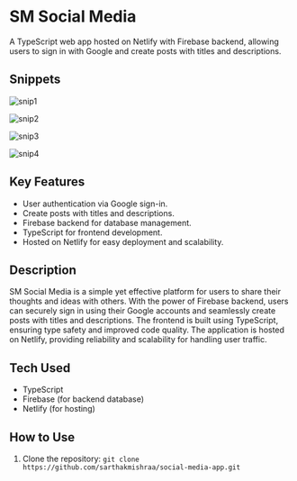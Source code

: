 # SM Social Media
A TypeScript web app hosted on Netlify with Firebase backend, allowing users to sign in with Google and create posts with titles and descriptions.

## Snippets

![snip1](https://github.com/sarthakmishraa/social-media-app/assets/56118819/05c80bd7-7fbc-4eaa-8b3e-3f7062021159)

![snip2](https://github.com/sarthakmishraa/social-media-app/assets/56118819/0ae27e94-db94-4485-ba3c-b20a15b1bb23)

![snip3](https://github.com/sarthakmishraa/social-media-app/assets/56118819/82a982e1-3293-4d82-972b-a942cf81d4dd)

![snip4](https://github.com/sarthakmishraa/social-media-app/assets/56118819/a5945c3c-5910-49fc-a5bb-1c5dd7588ec8)

## Key Features
- User authentication via Google sign-in.
- Create posts with titles and descriptions.
- Firebase backend for database management.
- TypeScript for frontend development.
- Hosted on Netlify for easy deployment and scalability.

## Description
SM Social Media is a simple yet effective platform for users to share their thoughts and ideas with others. With the power of Firebase backend, users can securely sign in using their Google accounts and seamlessly create posts with titles and descriptions. The frontend is built using TypeScript, ensuring type safety and improved code quality. The application is hosted on Netlify, providing reliability and scalability for handling user traffic.

## Tech Used
- TypeScript
- Firebase (for backend database)
- Netlify (for hosting)

## How to Use

1. Clone the repository: `git clone https://github.com/sarthakmishraa/social-media-app.git`
